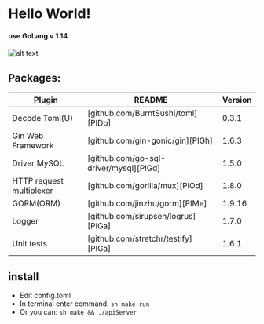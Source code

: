 # Hello World!

#### use GoLang v 1.14
![alt text](https://hackernoon.com/drafts/0fnv29qd.png)


## Packages:

| Plugin | README | Version |
| ------ | ------ | ------ |
| Decode Toml(U) | [github.com/BurntSushi/toml][PlDb] | 0.3.1 |
| Gin Web Framework | [github.com/gin-gonic/gin][PlGh] | 1.6.3 |
| Driver MySQL | [github.com/go-sql-driver/mysql][PlGd] | 1.5.0 |
| HTTP request multiplexer | [github.com/gorilla/mux][PlOd] | 1.8.0 |
| GORM(ORM) | [github.com/jinzhu/gorm][PlMe] |1.9.16  |
| Logger | [github.com/sirupsen/logrus][PlGa] | 1.7.0 |
| Unit tests | [github.com/stretchr/testify][PlGa] | 1.6.1 |

## install

- Edit config.toml
- In terminal enter command: ```sh make run ```
- Or you can: ```sh make && ./apiServer ```

